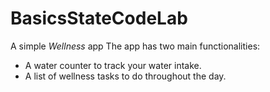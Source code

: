 # BasicsStateCodeLab
A simple *Wellness* app 
The app has two main functionalities:  
 * A water counter to track your water intake.    
 * A list of wellness tasks to do throughout the day.
